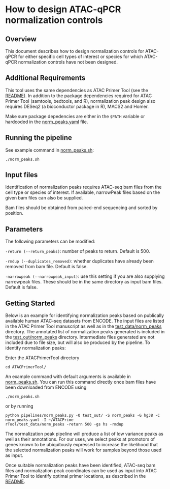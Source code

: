 # How to design ATAC-qPCR normalization controls

## Overview

This document describes how to design normalization controls for ATAC-qPCR for either specific cell types
of interest or species for which ATAC-qPCR normalization controls have not been designed.  

## Additional Requirements

This tool uses the same dependencies as ATAC Primer Tool (see the [README](README.md)). In addition to the 
package dependencies required for ATAC Primer Tool (samtools, bedtools, and R), normalization peak design 
also requires DESeq2 (a bioconductor package in R), MACS2 and Homer.  

Make sure package depedencies are either in the `$PATH` variable or hardcoded in the 
[norm_peaks.yaml](pipelines/norm_peaks_config.yaml) file.  

## Running the pipeline

See example command in [norm_peaks.sh](norm_peaks.sh):

```
./norm_peaks.sh
```

## Input files

Identification of normalization peaks requires ATAC-seq bam files from the cell type or species of interest.  If available, narrowPeak files based on the given bam files can also be supplied.  

Bam files should be obtained from paired-end sequencing and sorted by position.  

## Parameters

The following parameters can be modified:

`-return (--return_peaks)`: number of peaks to return. Default is 500.

`-rmdup (--duplicates_removed)`: whether duplicates have already been removed from bam file.  Default is false.

`-narrowpeak (--narrowpeak_input)`: use this setting if you are also supplying narrowpeak files.  These should be in the same directory as input bam files. Default is false.

## Getting Started

Below is an example for identifying normalization peaks based on publically available human ATAC-seq datasets from ENCODE.  The input files are listed in the 
ATAC Primer Tool manuscript as well as in the [test_data/norm_peaks](test_data/norm_peaks) directory. The annotated list of normalization peaks generated is included in the [test_out/norm_peaks](test_out/norm_peaks) directory.  Intermediate files generated are not included due to file size, but will also be produced by the pipeline.  To identify normalization peaks:

Enter the ATACPrimerTool directory

```
cd ATACPrimerTool/
```

An example command with default arguments is available in [norm_peaks.sh](norm_peaks.sh).  You can run this command directly once bam files have been downloaded from ENCODE using

```
./norm_peaks.sh
```

or by running

```
python pipelines/norm_peaks.py -O test_out/ -S norm_peaks -G hg38 -C norm_peaks.yaml -I ~/ATACPrime
rTool/test_data/norm_peaks -return 500 -gs hs -rmdup
```

The normalization peak pipeline will produce a list of low variance peaks as well as their annotations.  For our uses, we select peaks at promotors of genes known to be ubiquitously expressed to increase the likelihood that the selected normalization peaks will work for samples beyond those used as input.  

Once suitable normalization peaks have been identified, ATAC-seq bam files and normalization peak coordinates can be used as input into ATAC Primer Tool to identify optimal primer locations, as described in the [README](README.md).